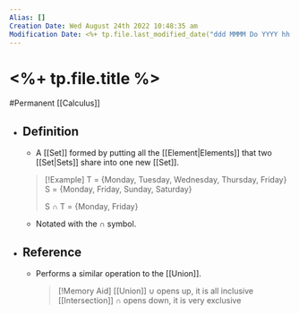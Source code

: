 ```yaml
---
Alias: []
Creation Date: Wed August 24th 2022 10:48:35 am 
Modification Date: <%+ tp.file.last_modified_date("ddd MMMM Do YYYY hh:mm:ss a") %>
---
```

# <%+ tp.file.title %>
#Permanent [[Calculus]]

- ## Definition
	- A [[Set]] formed by putting all the [[Element|Elements]] that two [[Set|Sets]] share into one new [[Set]].
	> [!Example]
	> T = {Monday, Tuesday, Wednesday, Thursday, Friday}
	> S = {Monday, Friday, Sunday, Saturday}
	> 
	> S $\cap$ T = {Monday, Friday}
	- Notated with the $\cap$ symbol.
- ## Reference
	- Performs a similar operation to the [[Union]].
	  > [!Memory Aid]
	  > [[Union]] $\cup$ opens up, it is all inclusive
	  > [[Intersection]] $\cap$  opens down, it is very exclusive
